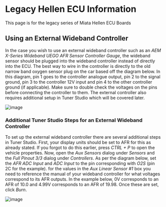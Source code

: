 # Legacy Hellen ECU Information

This page is for the legacy series of Miata Hellen ECU Boards

## Using an External Wideband Controller

In the case you wish to use an external wideband controller such as an _AEM X-Series Wideband UEGO AFR Sensor Controller Gauge_, the wideband sensor should be plugged into the wideband controller instead of directly into the ECU. The best way to wire in the controller is directly to the old narrow band oxygen sensor plug on the car based off the diagram below. In this diagram, pin 1 goes to the controller analogue output, pin 2 to the signal ground, pin 3 to the controller 12V input and pin 4 to the other controller ground (if applicable). Make sure to double check the voltages on the pins before connecting the controller to them. The external controller also requires additional setup in Tuner Studio which will be covered later.

![image](Miata-MX5-Quick-Start-Images/o2v2.jpg)

### Additional Tuner Studio Steps for an External Wideband Controller

To set up the external wideband controller there are several additional steps in Tuner Studio. First, your display units should be set to AFR for this as already stated. If you forgot to do this earlier, press _CTRL + P_ to open the vehicle properties. Now, open the _Aux Sensors_ dialog under _Sensors_ and the _Full Pinout 3/3_ dialog under _Controllers_. As per the diagram below, set the _AFR ADC Input_ and _ADC Input_ to the pin corresponding with _O2S_ (pin 2C for the example). for the values in the _Aux Linear Sensor #1_ box you need to reference the manual of your wideband controller for what voltages correspond to its AFR outputs. In the example below, 0V corresponds to an AFR of 10.0 and 4.99V corresponds to an AFR of 19.98. Once these are set, click _Burn_.

![image](Miata-MX5-Quick-Start-Images/extwideband.png)